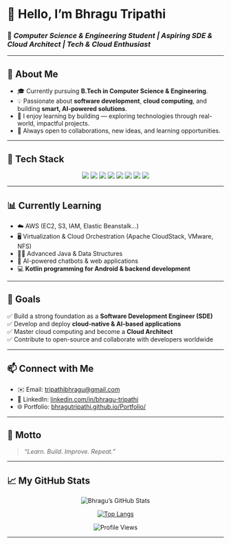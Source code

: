 # 👋 Hello, I’m **Bhragu Tripathi**

### 🌟 *Computer Science & Engineering Student | Aspiring SDE & Cloud Architect | Tech & Cloud Enthusiast*

---

## 📌 About Me

- 🎓 Currently pursuing **B.Tech in Computer Science & Engineering**.
- 💡 Passionate about **software development**, **cloud computing**, and building **smart, AI-powered solutions**.
- 🚀 I enjoy learning by building — exploring technologies through real-world, impactful projects.
- 🤝 Always open to collaborations, new ideas, and learning opportunities.

---

## 🧰 Tech Stack

<div align="center">
  
  <img src="https://img.shields.io/badge/Java-007396?style=for-the-badge&logo=java&logoColor=white"/>
  <img src="https://img.shields.io/badge/Kotlin-7F52FF?style=for-the-badge&logo=kotlin&logoColor=white"/>
  <img src="https://img.shields.io/badge/HTML5-E34F26?style=for-the-badge&logo=html5&logoColor=white"/>
  <img src="https://img.shields.io/badge/CSS3-1572B6?style=for-the-badge&logo=css3&logoColor=white"/>
  <img src="https://img.shields.io/badge/JavaScript-F7DF1E?style=for-the-badge&logo=javascript&logoColor=black"/>
  <img src="https://img.shields.io/badge/AWS-FF9900?style=for-the-badge&logo=amazon-aws&logoColor=white"/>
  <img src="https://img.shields.io/badge/CloudStack-0087C6?style=for-the-badge&logo=apache-cloudstack&logoColor=white"/>
  <img src="https://img.shields.io/badge/Linux-FCC624?style=for-the-badge&logo=linux&logoColor=black"/>

</div>

---

## 📊 Currently Learning

- ☁️ AWS (EC2, S3, IAM, Elastic Beanstalk…)
- 🖥️ Virtualization & Cloud Orchestration (Apache CloudStack, VMware, NFS)
- 🧑‍💻 Advanced Java & Data Structures
- 🧠 AI-powered chatbots & web applications
- 💻 **Kotlin programming for Android & backend development**

---

## 🎯 Goals

✅ Build a strong foundation as a **Software Development Engineer (SDE)**  
✅ Develop and deploy **cloud-native & AI-based applications**  
✅ Master cloud computing and become a **Cloud Architect**  
✅ Contribute to open-source and collaborate with developers worldwide  

---

## 📫 Connect with Me

- ✉️ Email: [tripathibhragu@gmail.com](mailto:tripathibhragu@gmail.com)
- 🔗 LinkedIn: [linkedin.com/in/bhragu-tripathi](https://www.linkedin.com/in/bhragu-tripathi/)
- 🌐 Portfolio: [bhragutripathi.github.io/Portfolio/](https://bhragutripathi.github.io/Portfolio/)

---

## 🧡 Motto
> *“Learn. Build. Improve. Repeat.”*

---

## 📈 My GitHub Stats

<div align="center">

![Bhragu’s GitHub Stats](https://github-readme-stats.vercel.app/api?username=bhragutripathi&show_icons=true&theme=radical)

[![Top Langs](https://github-readme-stats.vercel.app/api/top-langs/?username=bhragutripathi&layout=compact&theme=radical)](https://github.com/anuraghazra/github-readme-stats)

![Profile Views](https://komarev.com/ghpvc/?username=bhragutripathi&color=blue)

</div>

---
